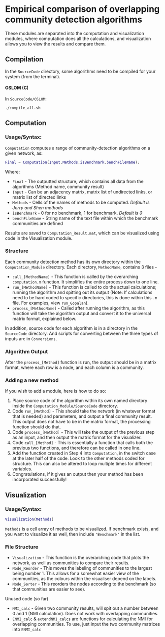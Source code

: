 # Empirical comparison of overlapping community detection algorithms

These modules are separated into the computation and visualization modules, where computation does all the calculations, and visualization allows you to view the results and compare them.

## Compilation

In the `SourceCode` directory, some algorithms need to be compiled for your system (from the terminal).

#### OSLOM (C)

In `SourceCode/OSLOM`:

```shell
./compile_all.sh
```

## Computation

### Usage/Syntax:

`Computation` computes a range of community-detection algorithms on a given network, as:

```matlab
Final = Computation(Input,Methods,isBenchmark,benchFileName);
```

Where:

- `Final` -	The outputted structure, which contains all data from the algorithms (Method name, community result)
- `Input` -	Can be an adjacency matrix, matrix list of undirected links, or matrix list of directed links
- `Methods` -	Cells of the names of methods to be computed. _Default is Jerry and Shen methods_
- `isBenchmark` -	0 for no benchmark, 1 for benchmark. _Default is 0_
- `benchFileName` - String name of the text file within which the benchmark communities are defined

Results are saved to `Computation_Result.mat`, which can be visualized using code in the Visualization module.

### Structure

Each community detection method has its own directory within the `Computation_Module` directory.
Each directory, `MethodName`, contains 3 files -

- `call_[MethodName]` - This function is called by the overarching `computation.m` function. It simplifies the entire process down to one line.
- `run_[MethodName]` - This function is called to do the actual calculations; running the algorithm and spitting out its output (Note: If calculations need to be hard coded to specific directories, this is done within this `.m` file.
  For examples, view `run_Gopalan`).
- `process_[MethodName]` - Called after running the algorithm, as this function will take the algorithm output and convert it to the universal matrix format, explained below.

In addition, source code for each algorithm is in a directory in the `SourceCode` directory.
And scripts for converting between the three types of inputs are in `Conversions`.

### Algorithm Output

After the `process_[Method]` function is run, the output should be in a matrix format, where each row is a node, and each column is a community.

### Adding a new method

If you wish to add a module, here is how to do so:

1. Place source code of the algorithm within its own named directory inside  the `Computation_Module/SourceCode` directory.
2. Code `run_[Method]` - This should take the network (in whatever format that is needed) and parameters, and output a final community result.
   This output does not have to be in the matrix format, the processing function should do that.
3. Code `process_[Method]` - This will take the output of the previous step as an input, and then output the matrix format for the visualizer.
4. Code `call_[Method]` - This is essentially a function that calls both the previous two functions, and therefore can be called in one line.
5. Add the function created in Step 4 into `Computation`, in the switch case at the later half of the code. Look to the other methods coded for structure.
   This can also be altered to loop multiple times for different variables.
6. Congratulations, if it gives an output then your method has been incorporated successfully!


## Visualization

### Usage/Syntax:

```matlab
Visualization(Methods)
```

`Methods` is a cell array of methods to be visualized.
If benchmark exists, and you want to visualize it as well, then include `'Benchmark'` in the list.

### File Structure

- `Visualization` - This function is the overarching code that plots the network, as well as communities to compare their results.
- `Node_Reorder` - This moves the labeling of communities to the largest being number 1.
  This allows for a somewhat easier view of the communities, as the colours within the visualiser depend on the labels.
- `Node_Sorter` - This reorders the nodes according to the benchmark (so that communities are easier to see).

Unused code (so far)

- `NMI_calc` - Given two community results, will spit out a number between 0 and 1 (NMI calculation).
  Does not work with overlapping communities.
- `ENMI_calc` & `extendNMI_calcs` are functions for calculating the NMI for overlapping communities.
To use, just input the two community matrices into `ENMI_calc`
